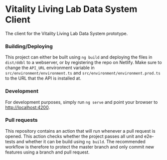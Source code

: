 # Vitality Living Lab Data System Client

The client for the Vitality Living Lab Data System prototype.

### Building/Deploying
This project can either be built using `ng build` and deploying the files in `dist/ddbl` to a webserver, or by registering the repo on Netlify.
Make sure to change the `API_URL` environment variable in `src/environment/environment.ts` and `src/environment/environment.prod.ts` to the URL that the API is installed at.

### Development
For development purposes, simply run `ng serve` and point your browser to <http://localhost:4200>.

### Pull requests
This repository contains an action that will run whenever a pull request is opened. This action checks whether the project passes all unit and e2e-tests and whether it can be build using `ng build`.
The recommended workflow is therefore to protect the master branch and only commit new features using a branch and pull request.
